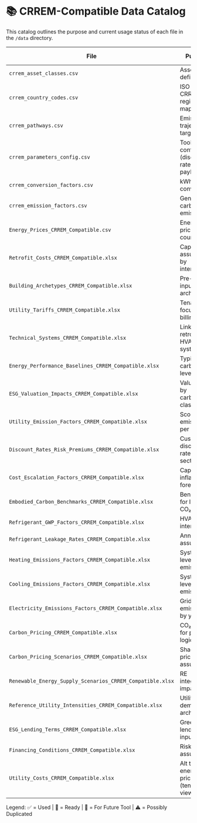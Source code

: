 
# 📚 CRREM-Compatible Data Catalog

This catalog outlines the purpose and current usage status of each file in the `/data` directory.

| File | Purpose | Used In Tool | Tool/Feature |
|------|---------|--------------|--------------|
| `crrem_asset_classes.csv` | Asset class definitions | ✅ | CRREM |
| `crrem_country_codes.csv` | ISO to CRREM region mapping | ✅ | CRREM |
| `crrem_pathways.csv` | Emissions trajectory targets | ✅ | CRREM |
| `crrem_parameters_config.csv` | Toolkit-level config (discount rates, payback) | ✅ | CRREM, ROI |
| `crrem_conversion_factors.csv` | kWh to CO₂ conversion | ✅ | ROI |
| `crrem_emission_factors.csv` | General carbon emissions | ✅ | ROI |
| `Energy_Prices_CRREM_Compatible.csv` | Energy prices by country | ✅ | ROI |
| `Retrofit_Costs_CRREM_Compatible.xlsx` | CapEx assumptions by intervention | 🔄 Ready | ROI, Transition Plan |
| `Building_Archetypes_CRREM_Compatible.xlsx` | Pre-fill inputs by archetype | 🔄 Ready | CRREM, ROI |
| `Utility_Tariffs_CRREM_Compatible.xlsx` | Tenant-focused billing rates | 🔄 Ready | ROI, Green Lease |
| `Technical_Systems_CRREM_Compatible.xlsx` | Links retrofits to HVAC systems | 🔄 Ready | Transition Plan |
| `Energy_Performance_Baselines_CRREM_Compatible.xlsx` | Typical EPC carbon levels | 🔄 Ready | CRREM |
| `ESG_Valuation_Impacts_CRREM_Compatible.xlsx` | Value delta by carbon/EPC class | 🔄 Ready | Valuation Sensitivity Tool |
| `Utility_Emission_Factors_CRREM_Compatible.xlsx` | Scope 2 emissions per utility | 🔮 Future | ROI |
| `Discount_Rates_Risk_Premiums_CRREM_Compatible.xlsx` | Custom discount rates by sector | 🔄 Ready | ROI |
| `Cost_Escalation_Factors_CRREM_Compatible.xlsx` | CapEx inflation forecast | 🔄 Ready | ROI |
| `Embodied_Carbon_Benchmarks_CRREM_Compatible.xlsx` | Benchmarks for lifecycle CO₂ | 🔮 Future | Embodied Carbon Model |
| `Refrigerant_GWP_Factors_CRREM_Compatible.xlsx` | HVAC GHG intensity | 🔮 Future | Scope 1 Analysis |
| `Refrigerant_Leakage_Rates_CRREM_Compatible.xlsx` | Annual loss assumptions | 🔮 Future | Scope 1 Analysis |
| `Heating_Emissions_Factors_CRREM_Compatible.xlsx` | System-level heating emissions | 🔮 Future | ROI Detail |
| `Cooling_Emissions_Factors_CRREM_Compatible.xlsx` | System-level cooling emissions | 🔮 Future | ROI Detail |
| `Electricity_Emissions_Factors_CRREM_Compatible.xlsx` | Grid emissions by year | 🔮 Future | ROI |
| `Carbon_Pricing_CRREM_Compatible.xlsx` | CO₂ pricing for payback logic | 🔮 Future | Scenario Engine |
| `Carbon_Pricing_Scenarios_CRREM_Compatible.xlsx` | Shadow pricing assumptions | 🔮 Future | Scenario Engine |
| `Renewable_Energy_Supply_Scenarios_CRREM_Compatible.xlsx` | RE integration impact | 🔮 Future | Embodied Model |
| `Reference_Utility_Intensities_CRREM_Compatible.xlsx` | Utility demand per archetype | 🔮 Future | ROI Baseline |
| `ESG_Lending_Terms_CRREM_Compatible.xlsx` | Green loan lending inputs | 🔮 Future | Financing Tool |
| `Financing_Conditions_CRREM_Compatible.xlsx` | Risk/return assumptions | 🔮 Future | Scenario Engine |
| `Utility_Costs_CRREM_Compatible.xlsx` | Alt to energy prices (tenant view) | ⚠️ Redundant | ROI |

Legend: ✅ = Used | 🔄 = Ready | 🔮 = For Future Tool | ⚠️ = Possibly Duplicated
